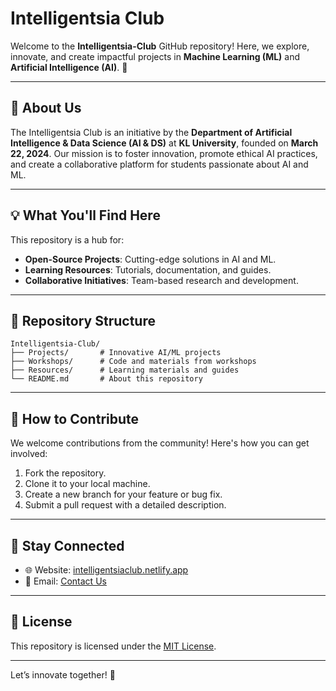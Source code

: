 # Intelligentsia Club

Welcome to the **Intelligentsia-Club** GitHub repository! Here, we explore, innovate, and create impactful projects in **Machine Learning (ML)** and **Artificial Intelligence (AI)**. 🚀

---

## 🌟 About Us
The Intelligentsia Club is an initiative by the **Department of Artificial Intelligence & Data Science (AI & DS)** at **KL University**, founded on **March 22, 2024**. Our mission is to foster innovation, promote ethical AI practices, and create a collaborative platform for students passionate about AI and ML.

---

## 💡 What You'll Find Here
This repository is a hub for:
- **Open-Source Projects**: Cutting-edge solutions in AI and ML.
- **Learning Resources**: Tutorials, documentation, and guides.
- **Collaborative Initiatives**: Team-based research and development.

---

## 📂 Repository Structure
```
Intelligentsia-Club/
├── Projects/       # Innovative AI/ML projects
├── Workshops/      # Code and materials from workshops
├── Resources/      # Learning materials and guides
└── README.md       # About this repository
```

---

## 🤝 How to Contribute
We welcome contributions from the community! Here's how you can get involved:
1. Fork the repository.
2. Clone it to your local machine.
3. Create a new branch for your feature or bug fix.
4. Submit a pull request with a detailed description.

---

## 📢 Stay Connected
- 🌐 Website: [intelligentsiaclub.netlify.app](https://intelligentsiaclub.netlify.app/)
- 📧 Email: [Contact Us](mailto:intelligentsiaclub@klu.ac.in)

---

## 📜 License
This repository is licensed under the [MIT License](LICENSE).

---

Let’s innovate together! 🌟
